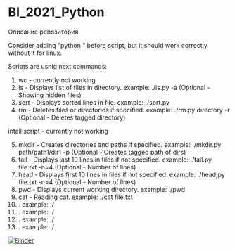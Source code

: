 # BI_2021_Python
Описание репозитория 

Consider adding "python " before script, but it should work correctly without it for linux.

Scripts are usnig next commands:
1. wc - currently not working
2. ls - Displays list of files in directory. example: ./ls.py -a (Optional - Showing hidden files)
3. sort - Displays sorted lines in file. example: ./sort.py 
4. rm - Deletes files or directories if specified. example: ./rm.py directory -r (Optional - Deletes tagged directory)

intall script - currently not working

5. mkdir - Creates directories and paths if specified. example: ./mkdir.py path/path1/dir1 -p (Optional - Creates tagged path of dirs)
6. tail - Displays last 10 lines in files if not specified. example: ./tail.py file.txt -n=4 (Optional - Number of lines)
7. head - Displays first 10 lines in files if not specified. example: ./head,py file.txt -n=4 (Optional - Number of lines)
8. pwd - Displays current working directory. example: ./pwd
9. cat - Reading cat. example: ./cat file.txt
10. . example: ./
11. . example: ./
12. . example: ./
13. . example: ./

[![Binder](https://mybinder.org/badge_logo.svg)](https://mybinder.org/v2/gh/LyonyaZhozhikov/BI_2021_Python.git/main)
